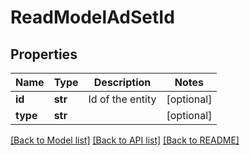# ReadModelAdSetId

## Properties
Name | Type | Description | Notes
------------ | ------------- | ------------- | -------------
**id** | **str** | Id of the entity | [optional] 
**type** | **str** |  | [optional] 

[[Back to Model list]](../README.md#documentation-for-models) [[Back to API list]](../README.md#documentation-for-api-endpoints) [[Back to README]](../README.md)


